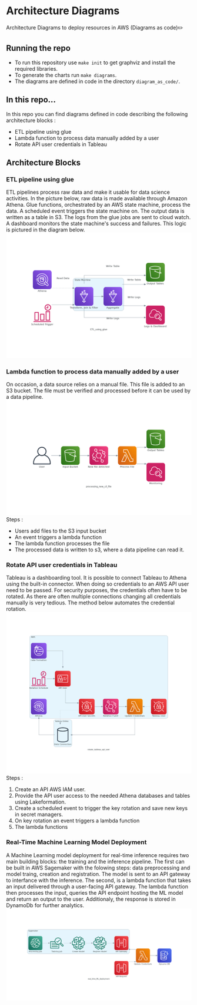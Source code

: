 # Architecture Diagrams
Architecture Diagrams to deploy resources in AWS (Diagrams as code)✏️

## Running the repo
- To run this repository use `make init` to get graphviz and install the required libraries.
- To generate the charts run `make diagrams`.
- The diagrams are defined in code in the directory `diagram_as_code/`.

## In this repo...
In this repo you can find diagrams defined in code describing the following architecture blocks :
- ETL pipeline using glue
- Lambda function to process data manually added by a user
- Rotate API user credentials in Tableau

## Architecture Blocks
### ETL pipeline using glue
ETL pipelines process raw data and make it usable for data science activities. In the picture below, raw data is made available through Amazon Athena. Glue functions, orchestrated by an AWS state machine, process the data. A scheduled event triggers the state machine on. The output data is written as a table in S3. The logs from the glue jobs are sent to cloud watch. A dashboard monitors the state machine's success and failures. This logic is pictured in the diagram below.
![alt text](https://github.com/alexane-rose/architecture-diagrams/blob/main/output/ETL_using_glue.png?raw=true)

### Lambda function to process data manually added by a user
On occasion, a data source relies on a manual file. This file is added to an S3 bucket. The file must be verified and processed before it can be used by a data pipeline.
![alt text](https://github.com/alexane-rose/architecture-diagrams/blob/main/output/processing_new_s3_file.png?raw=true)
Steps :
- Users add files to the S3 input bucket
- An event triggers a lambda function
- The lambda function processes the file
- The processed data is written to s3, where a data pipeline can read it.


### Rotate API user credentials in Tableau
Tableau is a dashboarding tool. It is possible to connect Tableau to Athena using the built-in connector. When doing so credentials to an AWS API user need to be passed. For security purposes, the credentials often have to be rotated. As there are often multiple connections changing all credentials manually is very tedious. The method below automates the credential rotation.
![alt text](https://github.com/alexane-rose/architecture-diagrams/blob/main/output/rotate_tableau_api_user.png?raw=true)
Steps :
1. Create an API AWS IAM user.
2. Provide the API user access to the needed Athena databases and tables using Lakeformation.
3. Create a scheduled event to trigger the key rotation and save new keys in secret managers.
4. On key rotation an event triggers a lambda function
5. The lambda functions

### Real-Time Machine Learning Model Deployment
A Machine Learning model deployment for real-time inference requires two main building blocks: the training and the inference pipeline.
The first  can be built in AWS Sagemaker with the folowing steps: data preprocessing and model traing, creation and registration. The model is sent to an API gateway to interfance with the inference.
The second, is a lambda function that takes an input delivered through a user-facing API gateway. The lambda function then processes the input,  queries the API endpoint hosting the ML model and return an output to the user. Additionaly, the response is stored in DynamoDb for further analytics.
![alt text](https://github.com/alexane-rose/architecture-diagrams/blob/main/output/real_time_ML_deployment.png?raw=true)
